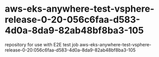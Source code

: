 # aws-eks-anywhere-test-vsphere-release-0-20-056c6faa-d583-4d0a-8da9-82ab48bf8ba3-105
repository for use with E2E test job aws-eks-anywhere-test-vsphere-release-0-20:056c6faa-d583-4d0a-8da9-82ab48bf8ba3-105
